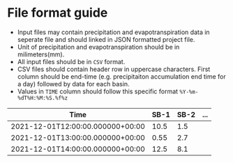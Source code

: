 # File format guide  

- Input files may contain precipitation and evapotranspiration data in seperate file and should linked in JSON formatted project file.
- Unit of precipitation and evapotranspiration should be in milimeters(mm). 
- All input files should be in `CSV` format. 
- CSV files should contain header row in uppercase characters. First column should be end-time (e.g. precipitaiton accumulation end time for a day) followed by data for each basin.
- Values in `TIME` column should follow  this specific format `%Y-%m-%dT%H:%M:%S.%f%z`

|Time                              | SB-1 | SB-2 | ... |
|----------------------------------|------|------|-----|
| 2021-12-01T12:00:00.000000+00:00 | 10.5 | 1.5  |     | 
| 2021-12-01T13:00:00.000000+00:00 | 0.55 | 2.7  |     |
| 2021-12-01T14:00:00.000000+00:00 | 12.5 | 8.1  |     | 